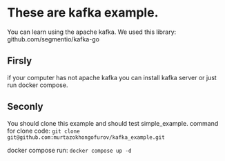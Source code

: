# These are kafka example. 
You can learn using the apache kafka. We used this library: github.com/segmentio/kafka-go

## Firsly
if your computer has not apache kafka you can install kafka server or just run docker compose. 

## Seconly
You should clone this example and should test simple_example.
command for clone code:
```git clone git@github.com:murtazokhongofurov/kafka_example.git```


docker compose run: 
```docker compose up -d```